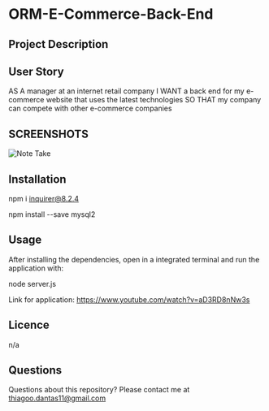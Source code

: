 # ORM-E-Commerce-Back-End

## Project Description



## User Story

AS A manager at an internet retail company
I WANT a back end for my e-commerce website that uses the latest technologies
SO THAT my company can compete with other e-commerce companies

## SCREENSHOTS

![Note Take]()

## Installation

npm i inquirer@8.2.4

npm install --save mysql2

## Usage

After installing the dependencies, open in a integrated terminal and run the application with:

node server.js

Link for application: https://www.youtube.com/watch?v=aD3RD8nNw3s 

## Licence

n/a

## Questions

Questions about this repository? Please contact me at thiagoo.dantas11@gmail.com
